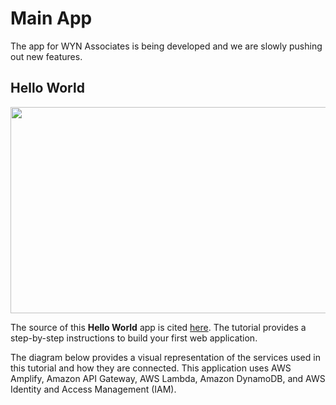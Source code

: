 # Main App

The app for WYN Associates is being developed and we are slowly pushing out new features. 

## Hello World

<p align="center">
    <img src="https://raw.githubusercontent.com/yiqiao-yin/WYNAssociates/main/web-app/pics/helloworld-main.png" width=520 height=330></img>
</p>

The source of this **Hello World** app is cited [here](https://aws.amazon.com/getting-started/hands-on/build-web-app-s3-lambda-api-gateway-dynamodb/). The tutorial provides a step-by-step instructions to build your first web application. 

The diagram below provides a visual representation of the services used in this tutorial and how they are connected. This application uses AWS Amplify, Amazon API Gateway, AWS Lambda, Amazon DynamoDB, and AWS Identity and Access Management (IAM).

